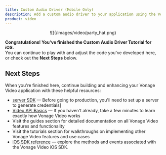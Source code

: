 ```yaml
---
title: Custom Audio Driver (Mobile Only)
description: Add a custom audio driver to your application using the Vonage Video API.
product: video
---
```


<center>![](/images/video/party_hat.png)</center>

**Congratulations! You've finished the Custom Audio Driver Tutorial for iOS.**  
You can continue to play with and adjust the code you've developed here, or check out the **Next Steps** below.

## Next Steps

When you're finished here, continue building and enhancing your Vonage Video application with these helpful resources:

* [server SDK](/video/server-sdks/overview) — Before going to production, you'll need to set up a server to generate credentials]
* [Video API Basics](/video/overview) — If you haven't already, take a few minutes to learn exactly how Vonage Video works
* Visit the guides section for detailed documentation on all Vonage Video features and functionality
* Visit the tutorials section for walkthroughs on implementing other Vonage Video features and use cases
* [iOS SDK reference](/sdk/stitch/video-js-reference/) — explore the methods and events associated with the Vonage Video iOS SDK.